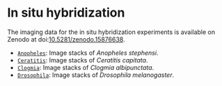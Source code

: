 # In situ hybridization

The imaging data for the in situ hybridization experiments is available on Zenodo at doi:[10.5281/zenodo.15876638](https://doi.org/10.5281/zenodo.15876638).

- [`Anopheles`](Anopheles): Image stacks of *Anopheles stephensi*.
- [`Ceratitis`](Ceratitis): Image stacks of *Ceratitis capitata*.
- [`Clogmia`](Clogmia): Image stacks of *Clogmia albipunctata*.
- [`Drosophila`](Drosophila): Image stacks of *Drosophila melanogaster*.

